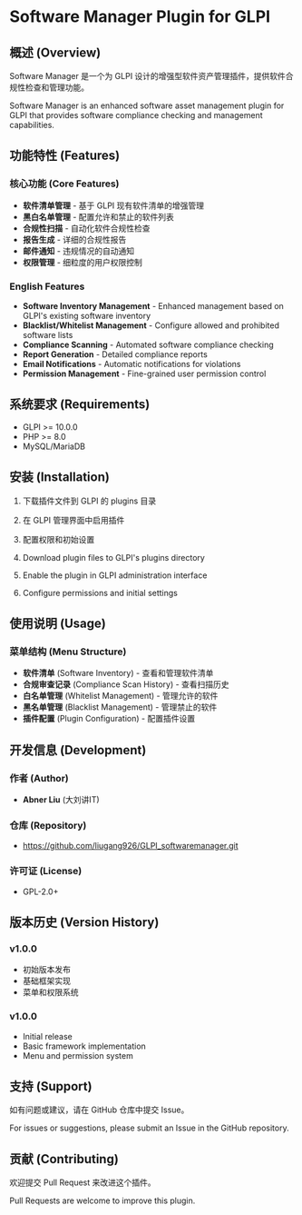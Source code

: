 # Software Manager Plugin for GLPI

## 概述 (Overview)

Software Manager 是一个为 GLPI 设计的增强型软件资产管理插件，提供软件合规性检查和管理功能。

Software Manager is an enhanced software asset management plugin for GLPI that provides software compliance checking and management capabilities.

## 功能特性 (Features)

### 核心功能 (Core Features)
- **软件清单管理** - 基于 GLPI 现有软件清单的增强管理
- **黑白名单管理** - 配置允许和禁止的软件列表
- **合规性扫描** - 自动化软件合规性检查
- **报告生成** - 详细的合规性报告
- **邮件通知** - 违规情况的自动通知
- **权限管理** - 细粒度的用户权限控制

### English Features
- **Software Inventory Management** - Enhanced management based on GLPI's existing software inventory
- **Blacklist/Whitelist Management** - Configure allowed and prohibited software lists
- **Compliance Scanning** - Automated software compliance checking
- **Report Generation** - Detailed compliance reports
- **Email Notifications** - Automatic notifications for violations
- **Permission Management** - Fine-grained user permission control

## 系统要求 (Requirements)

- GLPI >= 10.0.0
- PHP >= 8.0
- MySQL/MariaDB

## 安装 (Installation)

1. 下载插件文件到 GLPI 的 plugins 目录
2. 在 GLPI 管理界面中启用插件
3. 配置权限和初始设置

1. Download plugin files to GLPI's plugins directory
2. Enable the plugin in GLPI administration interface
3. Configure permissions and initial settings

## 使用说明 (Usage)

### 菜单结构 (Menu Structure)
- **软件清单** (Software Inventory) - 查看和管理软件清单
- **合规审查记录** (Compliance Scan History) - 查看扫描历史
- **白名单管理** (Whitelist Management) - 管理允许的软件
- **黑名单管理** (Blacklist Management) - 管理禁止的软件
- **插件配置** (Plugin Configuration) - 配置插件设置

## 开发信息 (Development)

### 作者 (Author)
- **Abner Liu** (大刘讲IT)

### 仓库 (Repository)
- https://github.com/liugang926/GLPI_softwaremanager.git

### 许可证 (License)
- GPL-2.0+

## 版本历史 (Version History)

### v1.0.0
- 初始版本发布
- 基础框架实现
- 菜单和权限系统

### v1.0.0
- Initial release
- Basic framework implementation
- Menu and permission system

## 支持 (Support)

如有问题或建议，请在 GitHub 仓库中提交 Issue。

For issues or suggestions, please submit an Issue in the GitHub repository.

## 贡献 (Contributing)

欢迎提交 Pull Request 来改进这个插件。

Pull Requests are welcome to improve this plugin.
